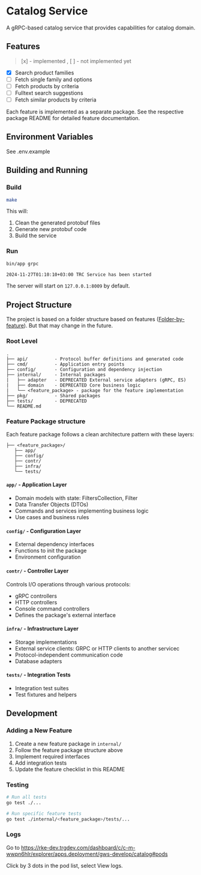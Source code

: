 # Catalog Service

A gRPC-based catalog service that provides capabilities for catalog domain.

## Features

> [x] - implemented , [ ] - not implemented yet

- [x] Search product families 
- [ ] Fetch single family and options 
- [ ] Fetch products by criteria
- [ ] Fulltext search suggestions
- [ ] Fetch similar products by criteria 

Each feature is implemented as a separate package. See the respective package README for detailed feature documentation.

## Environment Variables
See .env.example
    
## Building and Running

### Build
```bash
make 
```

This will:
1. Clean the generated protobuf files
2. Generate new protobuf code
3. Build the service

### Run
```bash
bin/app grpc

2024-11-27T01:10:10+03:00 TRC Service has been started 
```

The server will start on `127.0.0.1:8009` by default.

## Project Structure

The project is based on a folder structure based on features ([Folder-by-feature](https://softwareengineering.stackexchange.com/questions/338597/folder-by-type-or-folder-by-feature)).
But that may change in the future.
 
### Root Level
```
.
├── api/          - Protocol buffer definitions and generated code
├── cmd/          - Application entry points
├── config/       - Configuration and dependency injection
├── internal/     - Internal packages
|   ├── adapter   - DEPRECATED External service adapters (gRPC, ES)
|   ├── domain    - DEPRECATED Core business logic
|   └── <feature_package> - package for the feature implementation
├── pkg/          - Shared packages
├── tests/        - DEPRECATED
└── README.md
```

### Feature Package structure

Each feature package follows a clean architecture pattern with these layers:

```
├── <feature_package>/
   ├── app/
   ├── config/
   ├── contr/
   ├── infra/
   └── tests/ 
```
#### `app/` - Application Layer
- Domain models with state: FiltersCollection, Filter
- Data Transfer Objects (DTOs)
- Commands and services implementing business logic
- Use cases and business rules

#### `config/` - Configuration Layer
- External dependency interfaces
- Functions to init the package 
- Environment configuration

#### `contr/` - Controller Layer
Controls I/O operations through various protocols:
- gRPC controllers
- HTTP controllers
- Console command controllers
- Defines the package's external interface

#### `infra/` - Infrastructure Layer
- Storage implementations
- External service clients: GRPC or HTTP clients to another servicec
- Protocol-independent communication code
- Database adapters

#### `tests/` - Integration Tests
- Integration test suites
- Test fixtures and helpers

## Development

### Adding a New Feature
1. Create a new feature package in `internal/`
2. Follow the feature package structure above
3. Implement required interfaces
4. Add integration tests
5. Update the feature checklist in this README

### Testing
```bash
# Run all tests
go test ./...

# Run specific feature tests
go test ./internal/<feature_package>/tests/...
```

### Logs 

Go to https://rke-dev.trgdev.com/dashboard/c/c-m-wwpn6hlr/explorer/apps.deployment/gws-develop/catalog#pods

Click by 3 dots in the pod list, select View logs.


